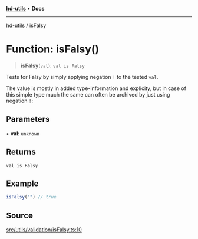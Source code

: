 [**hd-utils**](../README.md) • **Docs**

***

[hd-utils](../globals.md) / isFalsy

# Function: isFalsy()

> **isFalsy**(`val`): `val is Falsy`

Tests for Falsy by simply applying negation `!` to the tested `val`.

The value is mostly in added type-information and explicity,
but in case of this simple type much the same can often be archived by just using negation `!`:

## Parameters

• **val**: `unknown`

## Returns

`val is Falsy`

## Example

```ts
isFalsy("") // true
```

## Source

[src/utils/validation/isFalsy.ts:10](https://github.com/AhmadHddad/h-utils/blob/8e9e542f98b1a43a336ce585dc8666b21b0e894d/src/utils/validation/isFalsy.ts#L10)
